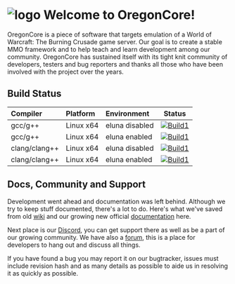 
![logo](https://www.oregon-core.net/images/logo-github.png) Welcome to OregonCore!
=================================================================================

OregonCore is a piece of software that targets emulation of a World of Warcraft: The Burning Crusade game server. Our goal is to create a stable MMO framework and to help teach and learn development among our community. OregonCore has sustained itself with its tight knit community of developers, testers and bug reporters and thanks all those who have been involved with the project over the years.

Build Status
------------

|Compiler              |Platform              | Environment          |Status                |
|:---------------------|:---------------------|:---------------------|:--------------------:|
|gcc/g++               |Linux x64             | eluna disabled       |[![Build1][21]][25]   |
|gcc/g++               |Linux x64             | eluna enabled        |[![Build1][22]][25]   |
|clang/clang++         |Linux x64             | eluna disabled       |[![Build1][23]][25]   |
|clang/clang++         |Linux x64             | eluna enabled        |[![Build1][24]][25]   |

[21]: https://travis-badge.herokuapp.com/repos/talamortis/OregonCore/branches/master/1
[22]: https://travis-badge.herokuapp.com/repos/talamortis/OregonCore/branches/master/2
[23]: https://travis-badge.herokuapp.com/repos/talamortis/OregonCore/branches/master/3
[24]: https://travis-badge.herokuapp.com/repos/talamortis/OregonCore/branches/master/4

[25]: https://travis-ci.org/github/talamortis/OregonCore


Docs, Community and Support
---------------------------

Development went ahead and documentation was left behind. Although we try to keep stuff documented, there's a lot to do.
Here's what we've saved from old [wiki][3] and our growing new official [documentation][4] here.

Next place is our [Discord][5], you can get support there as well as be a part of our growing community.
We have also a [forum][6], this is a place for developers to hang out and discuss all things.

If you have found a bug you may report it on our bugtracker, issues must include revision hash and as many details as possible to aide us in resolving it as quickly as possible.

[1]: https://travis-ci.org/talamortis/OregonCore.svg?branch=master
[2]: https://ci.appveyor.com/api/projects/status/bxn9cq9miqxn33gr/branch/master
[3]: https://wiki.oregon-core.net/
[4]: https://docs.oregon-core.net/
[5]: https://discord.gg/Nyc3fTy
[6]: https://forums.oregon-core.net/
[7]: https://travis-ci.org/talamortis/OregonCore
[8]: https://ci.appveyor.com/project/OregonCore/OregonCore/branch/master


